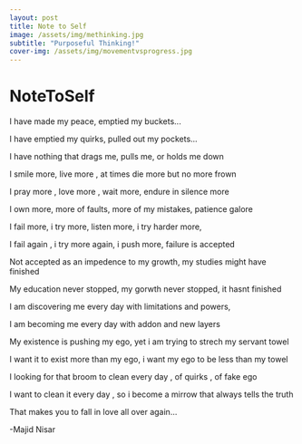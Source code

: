 ```yaml
---
layout: post
title: Note to Self
image: /assets/img/methinking.jpg
subtitle: "Purposeful Thinking!"
cover-img: /assets/img/movementvsprogress.jpg
---
```


# NoteToSelf

I have made my peace, emptied my buckets...

I have emptied my quirks, pulled out my pockets...

I have nothing that drags me, pulls me, or holds me down

I smile more, live more , at times die more but no more frown

I pray more , love more , wait more, endure in silence more

I own more, more of faults, more of my mistakes, patience galore

I fail more, i try more, listen more, i try harder more,

I fail again , i try more again, i push more, failure is accepted

Not accepted as an impedence to my growth, my studies might have finished

My education never stopped, my gorwth never stopped, it hasnt finished

I am discovering me every day with limitations and powers,

I am becoming me every day with addon and new layers 

My existence is pushing my ego, yet i am trying to strech my servant towel

I want it to exist more than my ego, i want my ego to be less than my towel

I looking for that broom to clean every day , of quirks , of fake ego

I want to clean it every day , so i become a mirrow that always tells the truth

That makes you to fall in love all over again...



-Majid Nisar
